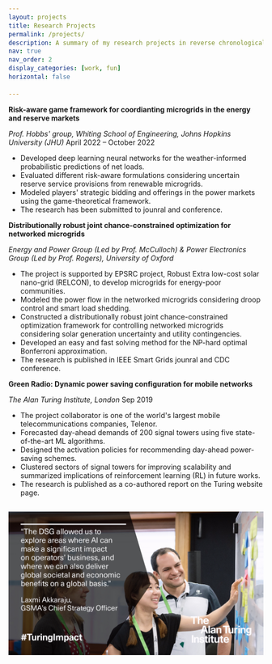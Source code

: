 ```yaml
---
layout: projects
title: Research Projects
permalink: /projects/
description: A summary of my research projects in reverse chronological order.
nav: true
nav_order: 2
display_categories: [work, fun]
horizontal: false

---
```


**Risk-aware game framework for coordianting microgrids in the energy and reserve markets**

*Prof. Hobbs' group, Whiting School of Engineering, Johns Hopkins University (JHU)*		April 2022 – October 2022

- Developed deep learning neural networks for the weather-informed probabilistic predictions of net loads.
- Evaluated different risk-aware formulations considering uncertain reserve service provisions from renewable microgrids. 
- Modeled players' strategic bidding and offerings in the power markets using the game-theoretical framework.
- The research has been submitted to jounral and conference. 

**Distributionally robust joint chance-constrained optimization for networked microgrids**

*Energy and Power Group (Led by Prof. McCulloch) & Power Electronics Group (Led by Prof. Rogers), University of Oxford* 

- The project is supported by EPSRC project, Robust Extra low-cost solar nano-grid (RELCON), to develop microgrids for energy-poor communities.
- Modeled the power flow in the networked microgrids considering droop control and smart load shedding.
- Constructed a distributionally robust joint chance-constrained optimization framework for controlling networked microgrids considering solar generation uncertainty and utility contingencies.
- Developed an easy and fast solving method for the NP-hard optimal Bonferroni approximation.
- The research is published in IEEE Smart Grids jounral and CDC conference. 

**Green Radio: Dynamic power saving configuration for mobile networks**

*The Alan Turing Institute, London*             							    Sep 2019

- The project collaborator is one of the world's largest mobile telecommunications companies, Telenor. 
- Forecasted day-ahead demands of 200 signal towers using five state-of-the-art ML algorithms.  
- Designed the activation policies for recommending day-ahead power-saving schemes.
- Clustered sectors of signal towers for improving scalability and summarized implications of reinforcement learning (RL) in future works. 
- The research is published as a co-authored report on the Turing website page. 

<h2> </h2>
<img src="/img/turing.JPG" alt="Turing_photos">


